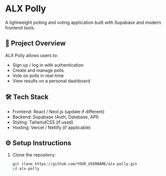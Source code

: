 # ALX Polly

A lightweight polling and voting application built with Supabase and modern frontend tools.

## 🚀 Project Overview
ALX Polly allows users to:
- Sign up / log in with authentication
- Create and manage polls
- Vote on polls in real-time
- View results on a personal dashboard

## 🛠️ Tech Stack
- Frontend: React / Next.js (update if different)
- Backend: Supabase (Auth, Database, API)
- Styling: TailwindCSS (if used)
- Hosting: Vercel / Netlify (if applicable)

## ⚙️ Setup Instructions

1. Clone the repository:
   ```bash
   git clone https://github.com/YOUR_USERNAME/alx-polly.git
   cd alx-polly
